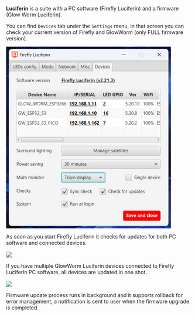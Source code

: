 **Luciferin** is a suite with a PC software (Firefly Luciferin) and a firmware (Glow Worm Luciferin).  

You can find `Devices` tab under the `Settings` menu, in that screen you can check your current version of Firefly and GlowWorm (only FULL firmware version).

<img align="center" width="450" src="https://github.com/sblantipodi/firefly_luciferin/blob/master/data/img/device_tab.jpg">  

As soon as you start Firefly Luciferin it checks for updates for both PC software and connected devices.

<img align="center" width="450" src="https://github.com/sblantipodi/firefly_luciferin/blob/master/data/img/downloading.jpg">
  
If you have multiple GlowWorm Luciferin devices connected to Firefly Luciferin PC software, all devices are updated in one shot.  

<img align="center" width="450" src="https://github.com/sblantipodi/firefly_luciferin/blob/master/data/img/new_version.jpg">

Firmware update process runs in background and it supports rollback for error management, a notification is sent to user when the firmware upgrade is completed.

